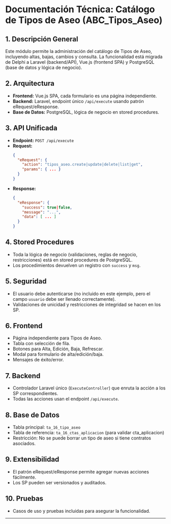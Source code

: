 # Documentación Técnica: Catálogo de Tipos de Aseo (ABC_Tipos_Aseo)

## 1. Descripción General
Este módulo permite la administración del catálogo de Tipos de Aseo, incluyendo altas, bajas, cambios y consulta. La funcionalidad está migrada de Delphi a Laravel (backend/API), Vue.js (frontend SPA) y PostgreSQL (base de datos y lógica de negocio).

## 2. Arquitectura
- **Frontend:** Vue.js SPA, cada formulario es una página independiente.
- **Backend:** Laravel, endpoint único `/api/execute` usando patrón eRequest/eResponse.
- **Base de Datos:** PostgreSQL, lógica de negocio en stored procedures.

## 3. API Unificada
- **Endpoint:** `POST /api/execute`
- **Request:**
  ```json
  {
    "eRequest": {
      "action": "tipos_aseo.create|update|delete|list|get",
      "params": { ... }
    }
  }
  ```
- **Response:**
  ```json
  {
    "eResponse": {
      "success": true|false,
      "message": "...",
      "data": [ ... ]
    }
  }
  ```

## 4. Stored Procedures
- Toda la lógica de negocio (validaciones, reglas de negocio, restricciones) está en stored procedures de PostgreSQL.
- Los procedimientos devuelven un registro con `success` y `msg`.

## 5. Seguridad
- El usuario debe autenticarse (no incluido en este ejemplo, pero el campo `usuario` debe ser llenado correctamente).
- Validaciones de unicidad y restricciones de integridad se hacen en los SP.

## 6. Frontend
- Página independiente para Tipos de Aseo.
- Tabla con selección de fila.
- Botones para Alta, Edición, Baja, Refrescar.
- Modal para formulario de alta/edición/baja.
- Mensajes de éxito/error.

## 7. Backend
- Controlador Laravel único (`ExecuteController`) que enruta la acción a los SP correspondientes.
- Todas las acciones usan el endpoint `/api/execute`.

## 8. Base de Datos
- Tabla principal: `ta_16_tipo_aseo`
- Tabla de referencia: `ta_16_ctas_aplicacion` (para validar cta_aplicacion)
- Restricción: No se puede borrar un tipo de aseo si tiene contratos asociados.

## 9. Extensibilidad
- El patrón eRequest/eResponse permite agregar nuevas acciones fácilmente.
- Los SP pueden ser versionados y auditados.

## 10. Pruebas
- Casos de uso y pruebas incluidas para asegurar la funcionalidad.

---
